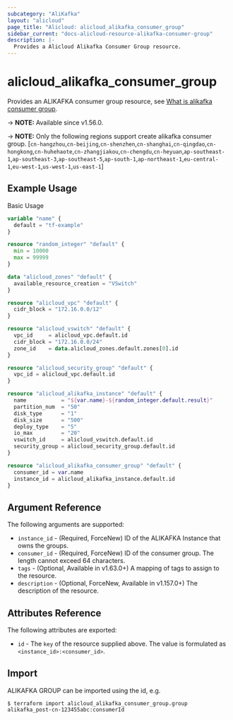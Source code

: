 ```yaml
---
subcategory: "AliKafka"
layout: "alicloud"
page_title: "Alicloud: alicloud_alikafka_consumer_group"
sidebar_current: "docs-alicloud-resource-alikafka-consumer-group"
description: |-
  Provides a Alicloud Alikafka Consumer Group resource.
---
```


# alicloud_alikafka_consumer_group

Provides an ALIKAFKA consumer group resource, see [What is alikafka consumer group](https://www.alibabacloud.com/help/en/message-queue-for-apache-kafka/latest/api-alikafka-2019-09-16-createconsumergroup).

-> **NOTE:** Available since v1.56.0.

-> **NOTE:**  Only the following regions support create alikafka consumer group.
[`cn-hangzhou`,`cn-beijing`,`cn-shenzhen`,`cn-shanghai`,`cn-qingdao`,`cn-hongkong`,`cn-huhehaote`,`cn-zhangjiakou`,`cn-chengdu`,`cn-heyuan`,`ap-southeast-1`,`ap-southeast-3`,`ap-southeast-5`,`ap-south-1`,`ap-northeast-1`,`eu-central-1`,`eu-west-1`,`us-west-1`,`us-east-1`]

## Example Usage

Basic Usage

```terraform
variable "name" {
  default = "tf-example"
}

resource "random_integer" "default" {
  min = 10000
  max = 99999
}

data "alicloud_zones" "default" {
  available_resource_creation = "VSwitch"
}

resource "alicloud_vpc" "default" {
  cidr_block = "172.16.0.0/12"
}

resource "alicloud_vswitch" "default" {
  vpc_id     = alicloud_vpc.default.id
  cidr_block = "172.16.0.0/24"
  zone_id    = data.alicloud_zones.default.zones[0].id
}

resource "alicloud_security_group" "default" {
  vpc_id = alicloud_vpc.default.id
}

resource "alicloud_alikafka_instance" "default" {
  name           = "${var.name}-${random_integer.default.result}"
  partition_num  = "50"
  disk_type      = "1"
  disk_size      = "500"
  deploy_type    = "5"
  io_max         = "20"
  vswitch_id     = alicloud_vswitch.default.id
  security_group = alicloud_security_group.default.id
}

resource "alicloud_alikafka_consumer_group" "default" {
  consumer_id = var.name
  instance_id = alicloud_alikafka_instance.default.id
}
```

## Argument Reference

The following arguments are supported:

* `instance_id` - (Required, ForceNew) ID of the ALIKAFKA Instance that owns the groups.
* `consumer_id` - (Required, ForceNew) ID of the consumer group. The length cannot exceed 64 characters.
* `tags` - (Optional, Available in v1.63.0+) A mapping of tags to assign to the resource.
* `description` - (Optional, ForceNew, Available in v1.157.0+) The description of the resource.

## Attributes Reference

The following attributes are exported:

* `id` - The `key` of the resource supplied above. The value is formulated as `<instance_id>:<consumer_id>`.

## Import

ALIKAFKA GROUP can be imported using the id, e.g.

```shell
$ terraform import alicloud_alikafka_consumer_group.group alikafka_post-cn-123455abc:consumerId
```
